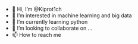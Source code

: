 - 👋 Hi, I’m @Kiprot1ch
- 👀 I’m interested in machine learning and big data
- 🌱 I’m currently learning python
- 💞️ I’m looking to collaborate on ...
- 📫 How to reach me

<!---
Kiprot1ch/Kiprot1ch is a ✨ special ✨ repository because its `README.md` (this file) appears on your GitHub profile.
You can click the Preview link to take a look at your changes.
--->
